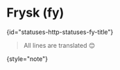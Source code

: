 # Frysk (fy)
{id="statuses-http-statuses-fy-title"}


> All lines are translated 😊
>
{style="note"}
